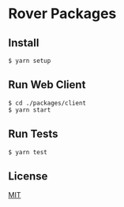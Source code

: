 # Rover Packages

## Install

```
$ yarn setup
```

## Run Web Client

```
$ cd ./packages/client
$ yarn start
```

## Run Tests

```
$ yarn test
```

## License

[MIT](LICENSE)